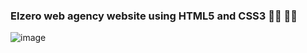 <h3>Elzero web agency website using HTML5 and CSS3 🧑‍💻 🧑‍💻</h3>

![image](https://cdn.dribbble.com/users/1908171/screenshots/4185317/media/6e059429d5f95ab66330a0b23064b4c1.png?resize=400x300&vertical=center)
